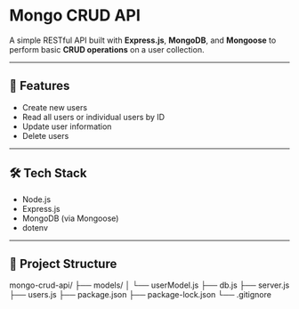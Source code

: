# Mongo CRUD API

A simple RESTful API built with **Express.js**, **MongoDB**, and **Mongoose** to perform basic **CRUD operations** on a user collection.

---

## 🚀 Features

- Create new users
- Read all users or individual users by ID
- Update user information
- Delete users

---

## 🛠 Tech Stack

- Node.js
- Express.js
- MongoDB (via Mongoose)
- dotenv

---

## 📁 Project Structure
mongo-crud-api/
├── models/
│ └── userModel.js
├── db.js
├── server.js
├── users.js
├── package.json
├── package-lock.json
└── .gitignore
